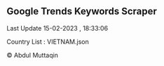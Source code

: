 

## Google Trends Keywords Scraper 
 
Last Update 15-02-2023 , 18:33:06

Country List :
VIETNAM.json



© Abdul Muttaqin 
